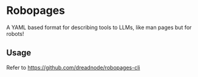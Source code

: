 # Robopages

A YAML based format for describing tools to LLMs, like man pages but for robots!

## Usage

Refer to https://github.com/dreadnode/robopages-cli